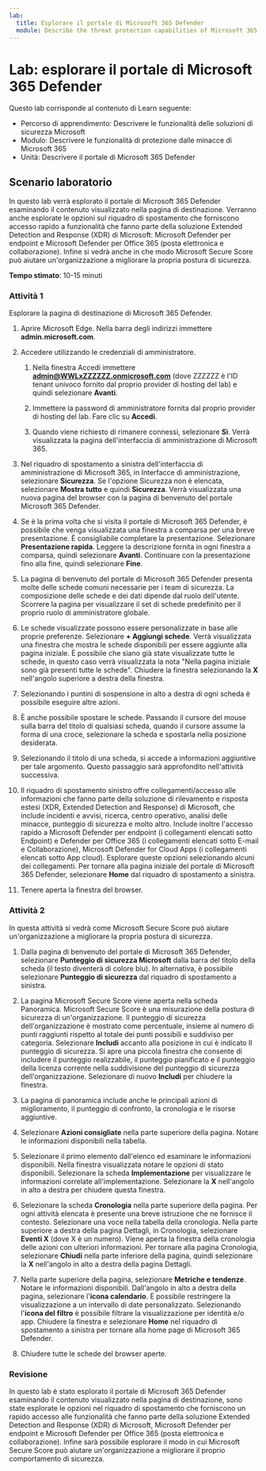```yaml
---
lab:
  title: Esplorare il portale di Microsoft 365 Defender
  module: Describe the threat protection capabilities of Microsoft 365
---
```


# Lab: esplorare il portale di Microsoft 365 Defender

Questo lab corrisponde al contenuto di Learn seguente:

- Percorso di apprendimento: Descrivere le funzionalità delle soluzioni di sicurezza Microsoft
- Modulo: Descrivere le funzionalità di protezione dalle minacce di Microsoft 365
- Unità: Descrivere il portale di Microsoft 365 Defender

## Scenario laboratorio

In questo lab verrà esplorato il portale di Microsoft 365 Defender esaminando il contenuto visualizzato nella pagina di destinazione. Verranno anche esplorate le opzioni sul riquadro di spostamento che forniscono accesso rapido a funzionalità che fanno parte della soluzione Extended Detection and Response (XDR) di Microsoft: Microsoft Defender per endpoint e Microsoft Defender per Office 365 (posta elettronica e collaborazione).  Infine si vedrà anche in che modo Microsoft Secure Score può aiutare un'organizzazione a migliorare la propria postura di sicurezza.

**Tempo stimato**: 10-15 minuti

### Attività 1

Esplorare la pagina di destinazione di Microsoft 365 Defender.

1. Aprire Microsoft Edge. Nella barra degli indirizzi immettere **admin.microsoft.com**.

1. Accedere utilizzando le credenziali di amministratore.
    1. Nella finestra Accedi immettere **admin@WWLxZZZZZZ.onmicrosoft.com** (dove ZZZZZZ è l'ID tenant univoco fornito dal proprio provider di hosting del lab) e quindi selezionare **Avanti**.

    1. Immettere la password di amministratore fornita dal proprio provider di hosting del lab. Fare clic su **Accedi**.
    1. Quando viene richiesto di rimanere connessi, selezionare **Sì**. Verrà visualizzata la pagina dell'interfaccia di amministrazione di Microsoft 365.

1. Nel riquadro di spostamento a sinistra dell'interfaccia di amministrazione di Microsoft 365, in Interfacce di amministrazione, selezionare **Sicurezza**.  Se l'opzione Sicurezza non è elencata, selezionare **Mostra tutto** e quindi **Sicurezza**.  Verrà visualizzata una nuova pagina del browser con la pagina di benvenuto del portale Microsoft 365 Defender.  

1. Se è la prima volta che si visita il portale di Microsoft 365 Defender, è possibile che venga visualizzata una finestra a comparsa per una breve presentazione.  È consigliabile completare la presentazione.  Selezionare **Presentazione rapida**.  Leggere la descrizione fornita in ogni finestra a comparsa, quindi selezionare **Avanti**. Continuare con la presentazione fino alla fine, quindi selezionare **Fine**.

1. La pagina di benvenuto del portale di Microsoft 365 Defender presenta molte delle schede comuni necessarie per i team di sicurezza. La composizione delle schede e dei dati dipende dal ruolo dell'utente. Scorrere la pagina per visualizzare il set di schede predefinito per il proprio ruolo di amministratore globale.

1. Le schede visualizzate possono essere personalizzate in base alle proprie preferenze.  Selezionare **+ Aggiungi schede**. Verrà visualizzata una finestra che mostra le schede disponibili per essere aggiunte alla pagina iniziale.  È possibile che siano già state visualizzate tutte le schede, in questo caso verrà visualizzata la nota "Nella pagina iniziale sono già presenti tutte le schede". Chiudere la finestra selezionando la **X** nell'angolo superiore a destra della finestra.

1. Selezionando i puntini di sospensione in alto a destra di ogni scheda è possibile eseguire altre azioni.  

1. È anche possibile spostare le schede. Passando il cursore del mouse sulla barra del titolo di qualsiasi scheda, quando il cursore assume la forma di una croce, selezionare la scheda e spostarla nella posizione desiderata.

1. Selezionando il titolo di una scheda, si accede a informazioni aggiuntive per tale argomento. Questo passaggio sarà approfondito nell'attività successiva.

1. Il riquadro di spostamento sinistro offre collegamenti/accesso alle informazioni che fanno parte della soluzione di rilevamento e risposta estesi (XDR, Extended Detection and Response) di Microsoft, che include incidenti e avvisi, ricerca, centro operativo, analisi delle minacce, punteggio di sicurezza e molto altro.  Include inoltre l'accesso rapido a Microsoft Defender per endpoint (i collegamenti elencati sotto Endpoint) e Defender per Office 365 (i collegamenti elencati sotto E-mail e Collaborazione), Microsoft Defender for Cloud Apps (i collegamenti elencati sotto App cloud).  Esplorare queste opzioni selezionando alcuni dei collegamenti.   Per tornare alla pagina iniziale del portale di Microsoft 365 Defender, selezionare **Home** dal riquadro di spostamento a sinistra.

1. Tenere aperta la finestra del browser.

### Attività 2

In questa attività si vedrà come Microsoft Secure Score può aiutare un'organizzazione a migliorare la propria postura di sicurezza.

1. Dalla pagina di benvenuto del portale di Microsoft 365 Defender, selezionare **Punteggio di sicurezza Microsoft** dalla barra del titolo della scheda (il testo diventerà di colore blu).  In alternativa, è possibile selezionare **Punteggio di sicurezza** dal riquadro di spostamento a sinistra.

1. La pagina Microsoft Secure Score viene aperta nella scheda Panoramica. Microsoft Secure Score è una misurazione della postura di sicurezza di un'organizzazione. Il punteggio di sicurezza dell'organizzazione è mostrato come percentuale, insieme al numero di punti raggiunti rispetto al totale dei punti possibili e suddiviso per categoria. Selezionare **Includi** accanto alla posizione in cui è indicato Il punteggio di sicurezza.  Si apre una piccola finestra che consente di includere il punteggio realizzabile, il punteggio pianificato e il punteggio della licenza corrente nella suddivisione del punteggio di sicurezza dell'organizzazione.  Selezionare di nuovo **Includi** per chiudere la finestra.

1. La pagina di panoramica include anche le principali azioni di miglioramento, il punteggio di confronto, la cronologia e le risorse aggiuntive.

1. Selezionare **Azioni consigliate** nella parte superiore della pagina.  Notare le informazioni disponibili nella tabella.  

1. Selezionare il primo elemento dall'elenco ed esaminare le informazioni disponibili. Nella finestra visualizzata notare le opzioni di stato disponibili. Selezionare la scheda **Implementazione** per visualizzare le informazioni correlate all'implementazione. Selezionare la **X** nell'angolo in alto a destra per chiudere questa finestra.

1. Selezionare la scheda **Cronologia** nella parte superiore della pagina.  Per ogni attività elencata è presente una breve istruzione che ne fornisce il contesto.  Selezionare una voce nella tabella della cronologia.  Nella parte superiore a destra della pagina Dettagli, in Cronologia, selezionare **Eventi X** (dove X è un numero).  Viene aperta la finestra della cronologia delle azioni con ulteriori informazioni.  Per tornare alla pagina Cronologia, selezionare **Chiudi** nella parte inferiore della pagina, quindi selezionare la **X** nell'angolo in alto a destra della pagina Dettagli.

1. Nella parte superiore della pagina, selezionare **Metriche e tendenze**.  Notare le informazioni disponibili.  Dall'angolo in alto a destra della pagina, selezionare l'**icona calendario**.  È possibile restringere la visualizzazione a un intervallo di date personalizzato.  Selezionando l'**icona del filtro** è possibile filtrare la visualizzazione per identità e/o app.  Chiudere la finestra e selezionare **Home** nel riquadro di spostamento a sinistra per tornare alla home page di Microsoft 365 Defender.

1. Chiudere tutte le schede del browser aperte.

### Revisione

In questo lab è stato esplorato il portale di Microsoft 365 Defender esaminando il contenuto visualizzato nella pagina di destinazione, sono state esplorate le opzioni nel riquadro di spostamento che forniscono un rapido accesso alle funzionalità che fanno parte della soluzione Extended Detection and Response (XDR) di Microsoft, Microsoft Defender per endpoint e Microsoft Defender per Office 365 (posta elettronica e collaborazione).  Infine sarà possibile esplorare il modo in cui Microsoft Secure Score può aiutare un'organizzazione a migliorare il proprio comportamento di sicurezza.
